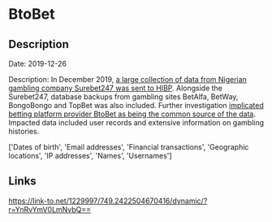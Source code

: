 # BtoBet

## Description

Date: 2019-12-26

Description:
In December 2019, <a href="https://www.troyhunt.com/the-difficulty-of-disclosure-surebet247-and-the-streisand-effect/" target="_blank" rel="noopener">a large collection of data from Nigerian gambling company Surebet247 was sent to HIBP</a>. Alongside the Surebet247, database backups from gambling sites BetAlfa, BetWay, BongoBongo and TopBet was also included. Further investigation <a href="https://www.iafrikan.com/2020/01/09/btobet-sports-betting-technology-software-neuron-platform-surebet247-gambling-data-security-breach/" target="_blank" rel="noopener">implicated betting platform provider BtoBet as being the common source of the data</a>. Impacted data included user records and extensive information on gambling histories.


['Dates of birth', 'Email addresses', 'Financial transactions', 'Geographic locations', 'IP addresses', 'Names', 'Usernames']

## Links

https://link-to.net/1229997/749.2422504670416/dynamic/?r=YnRvYmV0LmNvbQ==